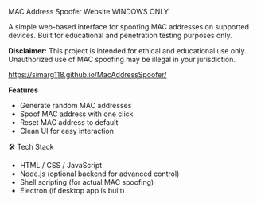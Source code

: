 MAC Address Spoofer Website WINDOWS ONLY

A simple web-based interface for spoofing MAC addresses on supported devices. Built for educational and penetration testing purposes only.

**Disclaimer:** This project is intended for ethical and educational use only. Unauthorized use of MAC spoofing may be illegal in your jurisdiction.

https://simarg118.github.io/MacAddressSpoofer/

**Features**

- Generate random MAC addresses
- Spoof MAC address with one click 
- Reset MAC address to default
- Clean UI for easy interaction


🛠️ Tech Stack
- HTML / CSS / JavaScript
- Node.js (optional backend for advanced control)
- Shell scripting (for actual MAC spoofing)
- Electron (if desktop app is built)




